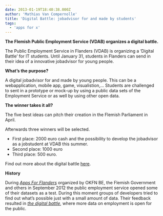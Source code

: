 ```yaml
---
date: 2013-01-19T18:40:38.000Z
author: 'Mathias Van Compernolle'
title: 'Digital Battle: jobadvisor for and made by students'
tags:
  - 'apps for x'
---
```


**The Flemish Public Employment Service (VDAB) organizes a digital battle.**

The Public Employment Service in Flanders (VDAB) is organizing a ‘Digital Battle’ for IT students. Until January 31, students in Flanders can send in their idea of a innovative jobadvisor for young people.

**What’s the purpose?**

A digital jobadvisor for and made by young people. This can be a webapplication, mobile app, game, visualistion,… Students are challenged to sent in a prototype or mock-up by using a public data sets of the Employment Service or as well by using other open data.

**The winner takes it all?**

The five best ideas can pitch their creation in the Flemish Parliament in April.

Afterwards three winners will be selected.

- First place: 2000 euro cash and the possibility to develop the jobadvisor as a jobstudent at VDAB this summer.
- Second place: 1000 euro
- Third place: 500 euro.

Find out more about the digital battle [here](http://www.vdab.be/digitalewedstrijd.shtml).

**History**

During [_Apps For Flanders_](http://appsforflanders.be/ 'Apps For Flanders') organized by OKFN BE, the Flemish Government and others in September 2012 the public employment service opened some of their datasets as a test. During this moment groups of developers tried to find out what’s possible just with a small amount of data. Their feedback resulted in [_the digital battle_](http://www.vdab.be/digitalewedstrijd.shtml), where more data on employment is open for the public.
